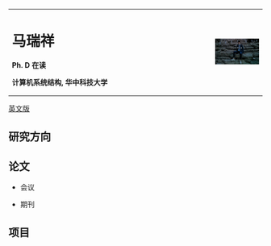 <table border="0">
  <tr>
    <td width="80%">
      <h1>马瑞祥</h1>
      <p><b>Ph. D 在读</b></p>
      <p><b>计算机系统结构, 华中科技大学</b></p>
    </td>
    <td width="25%">
      <img src="/ruixiang.jpg" width="100%">
    </td>
  </tr>
</table>

<a href="/index-en.html">英文版</a>

## 研究方向

## 论文
* 会议

* 期刊

## 项目
